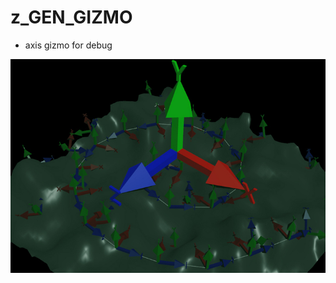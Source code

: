 # z_GEN_GIZMO
- axis gizmo for debug

![z_GEN_GIZMO](https://raw.githubusercontent.com/CorvaeOboro/zenv/master/hip/z_GEN_GIZMO/z_GEN_GIZMO.jpg?raw=true "z_GEN_GIZMO")